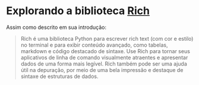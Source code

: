 # Explorando a biblioteca [Rich](https://rich.readthedocs.io/en/stable/introduction.html)

Assim como descrito em sua introdução:

> Rich é uma biblioteca Python para escrever rich text (com cor e estilo) no terminal e para exibir conteúdo avançado, como tabelas, markdown e código destacado de sintaxe.
> Use Rich para tornar seus aplicativos de linha de comando visualmente atraentes e apresentar dados de uma forma mais legível. Rich também pode ser uma ajuda útil na depuração, por meio de uma bela impressão e destaque de sintaxe de estruturas de dados.
